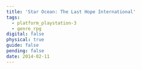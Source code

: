 ```yaml
---
title: 'Star Ocean: The Last Hope International'
tags:
  - platform_playstation-3
  - genre_rpg
digital: false
physical: true
guide: false
pending: false
date: 2014-02-11
---
```

